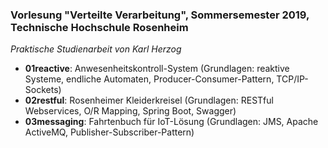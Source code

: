 ### Vorlesung "Verteilte Verarbeitung", Sommersemester 2019, Technische Hochschule Rosenheim
*Praktische Studienarbeit von Karl Herzog*

- **01reactive**: Anwesenheitskontroll-System (Grundlagen: reaktive Systeme, endliche Automaten, Producer-Consumer-Pattern, TCP/IP-Sockets)
- **02restful**: Rosenheimer Kleiderkreisel (Grundlagen: RESTful Webservices, O/R Mapping, Spring Boot, Swagger)
- **03messaging**: Fahrtenbuch für IoT-Lösung (Grundlagen: JMS, Apache ActiveMQ, Publisher-Subscriber-Pattern)
